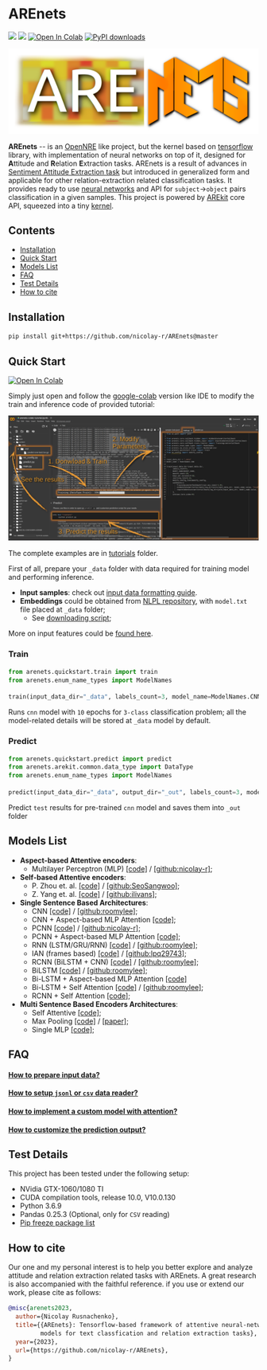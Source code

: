 # AREnets

![](https://img.shields.io/badge/Python-3.6.9-brightgreen.svg)
![](https://img.shields.io/badge/Tensorflow-1.14-orange.svg)
[![Open In Colab](https://colab.research.google.com/assets/colab-badge.svg)](https://colab.research.google.com/github/nicolay-r/AREnets/blob/master/arenets_colab_tutorial.ipynb)
[![PyPI downloads](https://img.shields.io/pypi/dm/arenets.svg)](https://pypistats.org/packages/arenets)

<p align="center">
    <img src="logo.png"/>
</p>


**AREnets** -- is an [OpenNRE](https://github.com/thunlp/OpenNRE) like project, but the kernel based on [tensorflow](https://www.tensorflow.org/)
library, with implementation of neural networks on top of it, designed for **A**ttitude and **R**elation **E**xtraction tasks.
AREnets is a result of advances in [Sentiment Attitude Extraction task](http://nlpprogress.com/russian/sentiment-analysis.html)
but introduced in generalized form and applicable for other relation-extraction related classification tasks. 
It provides ready to use [neural networks](#models-list) and API for `subject`→`object` pairs classification in a given samples. 
This project is powered by 
[AREkit](https://github.com/nicolay-r/AREkit) 
core API, squeezed into a tiny 
[kernel](https://github.com/nicolay-r/AREnets/tree/dev/arenets/arekit).

## Contents
* [Installation](#installation)
* [Quick Start](#quick-start)
* [Models List](#models-list)
* [FAQ](#faq)
* [Test Details](#test-details)
* [How to cite](#how-to-cite)

## Installation

```bash
pip install git+https://github.com/nicolay-r/AREnets@master
```

## Quick Start
[![Open In Colab](https://colab.research.google.com/assets/colab-badge.svg)](https://colab.research.google.com/github/nicolay-r/AREnets/blob/master/arenets_colab_tutorial.ipynb)

Simply just open and follow the [google-colab](https://colab.research.google.com/github/nicolay-r/AREnets/blob/master/arenets_colab_tutorial.ipynb) 
version like IDE to modify the train and inference code of provided tutorial:
<p align="center">
    <img src="docs/colab-as-ide-logo.png"/>
</p>

The complete examples are in [tutorials](tutorials) folder.

First of all, prepare your `_data` folder with data required for training model and performing inference.
* **Input samples**: check out [input data formatting guide](docs/input_data.md).
* **Embeddings** could be obtained from [NLPL repository](http://vectors.nlpl.eu/repository/), 
  with `model.txt` file placed at `_data` folder; 
    * See [downloading script](tutorials/_data/download_embedding.sh);

More on input features could be [found here](docs/input_features.md).

### Train
```python
from arenets.quickstart.train import train
from arenets.enum_name_types import ModelNames

train(input_data_dir="_data", labels_count=3, model_name=ModelNames.CNN, epochs_count=10)
```
Runs `cnn` model with `10` epochs for `3-class` classification problem; 
all the model-related details will be stored at `_data` model by default.

### Predict 
```python
from arenets.quickstart.predict import predict
from arenets.arekit.common.data_type import DataType
from arenets.enum_name_types import ModelNames

predict(input_data_dir="_data", output_dir="_out", labels_count=3, model_name=ModelNames.CNN, data_type=DataType.Test)
```
Predict `test` results for pre-trained `cnn` model and saves them into `_out` folder

## Models List

* **Aspect-based Attentive encoders**:
    - Multilayer Perceptron (MLP)
        [[code]](arenets/attention/architectures/mlp.py) /
        [[github:nicolay-r]](https://github.com/nicolay-r/mlp-attention);
* **Self-based Attentive encoders**:
    - P. Zhou et. al.
        [[code]](arenets/attention/architectures/self_p_zhou.py) /
        [[github:SeoSangwoo]](https://github.com/SeoSangwoo/Attention-Based-BiLSTM-relation-extraction);
    - Z. Yang et. al.
        [[code]](arenets/attention/architectures/self_z_yang.py) /
        [[github:ilivans]](https://github.com/ilivans/tf-rnn-attention);
* **Single Sentence Based Architectures**:
    - CNN
        [[code]](arenets/context/architectures/cnn.py) /
        [[github:roomylee]](https://github.com/roomylee/cnn-relation-extraction);
    - CNN + Aspect-based MLP Attention
        [[code]](arenets/context/architectures/base/att_cnn_base.py);
    - PCNN
        [[code]](arenets/context/architectures/pcnn.py) /
        [[github:nicolay-r]](https://github.com/nicolay-r/sentiment-pcnn);
    - PCNN + Aspect-based MLP Attention
        [[code]](arenets/context/architectures/base/att_pcnn_base.py);
    - RNN (LSTM/GRU/RNN)
        [[code]](arenets/context/architectures/rnn.py) /
        [[github:roomylee]](https://github.com/roomylee/rnn-text-classification-tf);
    - IAN (frames based)
        [[code]](arenets/context/architectures/ian_frames.py) /
        [[github:lpq29743]](https://github.com/lpq29743/IAN);
    - RCNN (BiLSTM + CNN)
        [[code]](arenets/context/architectures/rcnn.py) /
        [[github:roomylee]](https://github.com/roomylee/rcnn-text-classification);
    - BiLSTM
        [[code]](arenets/context/architectures/bilstm.py) /
        [[github:roomylee]](https://github.com/roomylee/rnn-text-classification-tf);
    - Bi-LSTM + Aspect-based MLP Attention 
        [[code]](arenets/context/architectures/base/att_bilstm_base.py)
    - Bi-LSTM + Self Attention
        [[code]](arenets/context/architectures/self_att_bilstm.py) /
        [[github:roomylee]](https://github.com/roomylee/self-attentive-emb-tf);
    - RCNN + Self Attention
        [[code]](arenets/context/architectures/att_self_rcnn.py);
* **Multi Sentence Based Encoders Architectures**:
    - Self Attentive 
        [[code]](arenets/multi/architectures/att_self.py);
    - Max Pooling
        [[code]](arenets/multi/architectures/max_pooling.py) /
        [[paper]](https://pdfs.semanticscholar.org/8731/369a707046f3f8dd463d1fd107de31d40a24.pdf);
    - Single MLP
        [[code]](arenets/multi/architectures/base/base_single_mlp.py);
      
## FAQ

#### [How to prepare input data?](docs/input_data.md)
#### [How to setup `jsonl` or `csv` data reader?](docs/input_readers.md)
#### [How to implement a custom model with attention?](docs/tutorial_attention.md)
#### [How to customize the prediction output?](docs/tutorial_predict_output.md)

## Test Details

This project has been tested under the following setup:
* NVidia GTX-1060/1080 TI
* CUDA compilation tools, release 10.0, V10.0.130
* Python 3.6.9
* Pandas 0.25.3 (Optional, only for `CSV` reading)
* [Pip freeze package list](docs/pip-freeze-list.txt)

## How to cite

Our one and my personal interest is to help you better explore and analyze attitude and relation extraction related tasks with AREnets.
A great research is also accompanied with the faithful reference.
if you use or extend our work, please cite as follows:
```bibtex
@misc{arenets2023,
  author={Nicolay Rusnachenko},
  title={{AREnets}: Tensorflow-based framework of attentive neural-network 
         models for text classfication and relation extraction tasks},
  year={2023},
  url={https://github.com/nicolay-r/AREnets},
}
```
